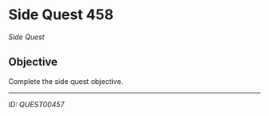 # Side Quest 458

*Side Quest*

## Objective
Complete the side quest objective.

---
*ID: QUEST00457*